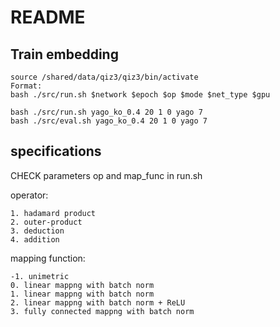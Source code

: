 # README
## Train embedding
```
source /shared/data/qiz3/qiz3/bin/activate
Format:
bash ./src/run.sh $network $epoch $op $mode $net_type $gpu

bash ./src/run.sh yago_ko_0.4 20 1 0 yago 7
bash ./src/eval.sh yago_ko_0.4 20 1 0 yago 7
```

## specifications
CHECK parameters op and map\_func in run.sh

operator:

	1. hadamard product
	2. outer-product
	3. deduction
	4. addition
	
mapping function:

	-1. unimetric
	0. linear mappng with batch norm
	1. linear mappng with batch norm
	2. linear mappng with batch norm + ReLU
	3. fully connected mappng with batch norm
